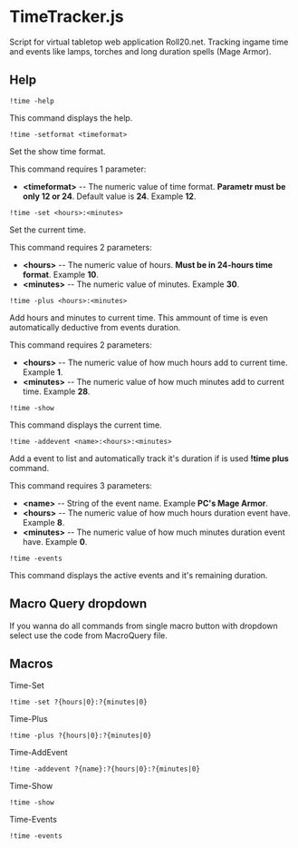 # TimeTracker.js

Script for virtual tabletop web application Roll20.net. Tracking ingame time and events like lamps, torches and long duration spells (Mage Armor).

## Help

<pre><code>!time -help</code></pre>
This command displays the help.

<pre><code>!time -setformat &lt;timeformat&gt;</code></pre>
Set the show time format.

This command requires 1 parameter:
* **&lt;timeformat&gt;** -- The numeric value of time format. **Parametr must be only 12 or 24**. Default value is **24**. Example **12**.

<pre><code>!time -set &lt;hours&gt;:&lt;minutes&gt;</code></pre>
Set the current time.

This command requires 2 parameters:
* **&lt;hours&gt;** -- The numeric value of hours. **Must be in 24-hours time format**. Example **10**.
* **&lt;minutes&gt;** -- The numeric value of minutes. Example **30**.

<pre><code>!time -plus &lt;hours&gt;:&lt;minutes&gt;</code></pre>
Add hours and minutes to current time. This ammount of time is even automatically deductive from events duration.

This command requires 2 parameters:
* **&lt;hours&gt;** -- The numeric value of how much hours add to current time. Example **1**.
* **&lt;minutes&gt;** -- The numeric value of how much minutes add to current time. Example **28**.

<pre><code>!time -show</code></pre>
This command displays the current time.

<pre><code>!time -addevent &lt;name&gt;:&lt;hours&gt;:&lt;minutes&gt;</code></pre>
Add a event to list and automatically track it&apos;s duration if is used **!time plus** command.

This command requires 3 parameters:
* **&lt;name&gt;** -- String of the event name. Example **PC&apos;s Mage Armor**.
* **&lt;hours&gt;** -- The numeric value of how much hours duration event have. Example **8**.
* **&lt;minutes&gt;** -- The numeric value of how much minutes duration event have. Example **0**.

<pre><code>!time -events</code></pre>
This command displays the active events and it&apos;s remaining duration.

## Macro Query dropdown

If you wanna do all commands from single macro button with dropdown select use the code from MacroQuery file.

## Macros

Time-Set
<pre><code>!time -set ?{hours|0}:?{minutes|0}</code></pre>

Time-Plus
<pre><code>!time -plus ?{hours|0}:?{minutes|0}</code></pre>

Time-AddEvent
<pre><code>!time -addevent ?{name}:?{hours|0}:?{minutes|0}</code></pre>

Time-Show
<pre><code>!time -show</code></pre>

Time-Events
<pre><code>!time -events</code></pre>